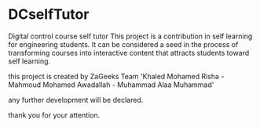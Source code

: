 # DCselfTutor
Digital control course self tutor
This project is a contribution in self learning for engineering students.
It can be considered a seed in the process of transforming courses into interactive content that attracts students toward self learning.

this project is created by
ZaGeeks Team 'Khaled Mohamed Risha - Mahmoud Mohamed Awadallah - Muhammad Alaa Muhammad'

any further development will be declared.

thank you for your attention.
